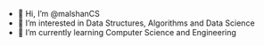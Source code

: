 - 👋 Hi, I’m @malshanCS
- 👀 I’m interested in Data Structures, Algorithms and Data Science
- 🌱 I’m currently learning Computer Science and Engineering

<!---
malshanCS/malshanCS is a ✨ special ✨ repository because its `README.md` (this file) appears on your GitHub profile.
You can click the Preview link to take a look at your changes.
--->
